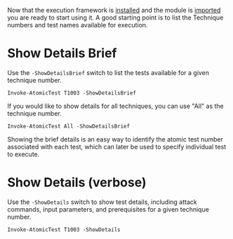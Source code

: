 Now that the execution framework is [installed](https://github.com/redcanaryco/invoke-atomicredteam/wiki/Installing-Atomic-Red-Team) and the module is [imported](https://github.com/redcanaryco/invoke-atomicredteam/wiki/Import-the-Module) you are ready to start using it. A good starting point is to list the Technique numbers and test names available for execution.

# Show Details Brief

Use the `-ShowDetailsBrief` switch to list the tests available for a given technique number.

```Invoke-AtomicTest T1003 -ShowDetailsBrief```

If you would like to show details for all techniques, you can use "All" as the technique number.

```Invoke-AtomicTest All -ShowDetailsBrief```

Showing the brief details is an easy way to identify the atomic test number associated with each test, which can later be used to specify individual test to execute.

# Show Details (verbose)

Use the `-ShowDetails` switch to show test details, including attack commands, input parameters, and prerequisites for a given technique number.

```Invoke-AtomicTest T1003 -ShowDetails```

